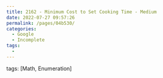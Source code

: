 ```yaml
---
title: 2162 - Minimum Cost to Set Cooking Time - Medium
date: 2022-07-27 09:57:26
permalink: /pages/04b530/
categories:
  - Google
  - Incomplete
tags:
  - 
---
```

tags: [Math, Enumeration]
